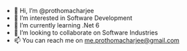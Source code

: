 - 👋 Hi, I’m @prothomacharjee
- 👀 I’m interested in Software Development
- 🌱 I’m currently learning .Net 6
- 💞️ I’m looking to collaborate on Software Industries
- 📫 You can reach me on me.prothomacharjee@gmail.com

<!---
prothomacharjee/prothomacharjee is a ✨ special ✨ repository because its `README.md` (this file) appears on your GitHub profile.
You can click the Preview link to take a look at your changes.
--->
